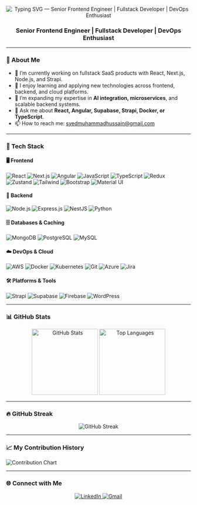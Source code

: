 <p align="center">
  <img
    src="https://readme-typing-svg.demolab.com?font=Fira+Code&weight=500&size=32&duration=2000&pause=800&color=61DAFB&center=true&width=600&background=00000000&lines=Senior+Frontend+Engineer;Fullstack+Developer;DevOps+Enthusiast"
    alt="Typing SVG — Senior Frontend Engineer | Fullstack Developer | DevOps Enthusiast"
  />
</p>

<h3 align="center">Senior Frontend Engineer | Fullstack Developer | DevOps Enthusiast</h3>

---

### 🚀 About Me

- 🔭 I’m currently working on fullstack SaaS products with React, Next.js, Node.js, and Strapi.
- 🧠 I enjoy learning and applying new technologies across frontend, backend, and cloud platforms.
- 🌱 I’m expanding my expertise in **AI integration, microservices**, and scalable backend systems.
- 💬 Ask me about **React, Angular, Supabase, Strapi, Docker, or TypeScript**.
- 📫 How to reach me: [syedmuhammadhussain@gmail.com](mailto:syedmuhammadhussain@gmail.com)

---

### 🧰 Tech Stack

#### 🖥️ Frontend
![React](https://img.shields.io/badge/-React-61DAFB?logo=react&logoColor=000)
![Next.js](https://img.shields.io/badge/-Next.js-000000?logo=nextdotjs)
![Angular](https://img.shields.io/badge/-Angular-DD0031?logo=angular&logoColor=fff)
![JavaScript](https://img.shields.io/badge/-JavaScript-F7DF1E?logo=javascript&logoColor=000)
![TypeScript](https://img.shields.io/badge/-TypeScript-3178C6?logo=typescript&logoColor=fff)
![Redux](https://img.shields.io/badge/-Redux-764ABC?logo=redux&logoColor=fff)
![Zustand](https://img.shields.io/badge/-Zustand-000000?logo=zustand&logoColor=white)
![Tailwind](https://img.shields.io/badge/-Tailwind%20CSS-38B2AC?logo=tailwindcss&logoColor=white)
![Bootstrap](https://img.shields.io/badge/-Bootstrap-7952B3?logo=bootstrap&logoColor=fff)
![Material UI](https://img.shields.io/badge/-MUI-007FFF?logo=mui&logoColor=white)

#### 🧪 Backend
![Node.js](https://img.shields.io/badge/-Node.js-339933?logo=node.js&logoColor=white)
![Express.js](https://img.shields.io/badge/-Express.js-000000?logo=express&logoColor=white)
![NestJS](https://img.shields.io/badge/-NestJS-E0234E?logo=nestjs&logoColor=white)
![Python](https://img.shields.io/badge/-Python-3776AB?logo=python&logoColor=white)

#### 🗄️ Databases & Caching
![MongoDB](https://img.shields.io/badge/-MongoDB-47A248?logo=mongodb&logoColor=white)
![PostgreSQL](https://img.shields.io/badge/-PostgreSQL-336791?logo=postgresql&logoColor=white)
![MySQL](https://img.shields.io/badge/-MySQL-4479A1?logo=mysql&logoColor=white)

#### ☁️ DevOps & Cloud
![AWS](https://img.shields.io/badge/-AWS-232F3E?logo=amazon-aws&logoColor=white)
![Docker](https://img.shields.io/badge/-Docker-2496ED?logo=docker&logoColor=white)
![Kubernetes](https://img.shields.io/badge/-Kubernetes-326CE5?logo=kubernetes&logoColor=white)
![Git](https://img.shields.io/badge/-Git-F05032?logo=git&logoColor=white)
![Azure](https://img.shields.io/badge/-Azure-0078D4?logo=microsoftazure&logoColor=white)
![Jira](https://img.shields.io/badge/-Jira-0052CC?logo=jira&logoColor=white)

#### 🛠️ Platforms & Tools
![Strapi](https://img.shields.io/badge/-Strapi-4945FF?logo=strapi&logoColor=white)
![Supabase](https://img.shields.io/badge/-Supabase-3ECF8E?logo=supabase&logoColor=white)
![Firebase](https://img.shields.io/badge/-Firebase-FFCA28?logo=firebase&logoColor=white)
![WordPress](https://img.shields.io/badge/-WordPress-21759B?logo=wordpress&logoColor=white)

---

### 📊 GitHub Stats

<div align="center">
  <img src="https://github-readme-stats.vercel.app/api?username=syedmuhammadhussain&show_icons=true&theme=radical&hide_title=false" alt="GitHub Stats" height="180px"/>
  <img src="https://github-readme-stats.vercel.app/api/top-langs/?username=syedmuhammadhussain&layout=compact&theme=radical" alt="Top Languages" height="180px"/>
</div>

---

### 🔥 GitHub Streak

<p align="center">
  <img src="https://syedmuhammadhussain-streak-stats.vercel.app/?user=syedmuhammadhussain&theme=radical&hide_border=false" alt="GitHub Streak"/>
</p>

---

### 📈 My Contribution History

![Contribution Chart](https://ghchart.rshah.org/syedmuhammadhussain)

---

### 🌐 Connect with Me

<p align="center">
  <a href="https://linkedin.com/in/syedmuhammadhussain" target="_blank">
    <img src="https://img.shields.io/badge/-LinkedIn-0A66C2?logo=linkedin&logoColor=white" alt="LinkedIn"/>
  </a>
  <a href="mailto:syedmuhammadhussain@gmail.com">
    <img src="https://img.shields.io/badge/-Gmail-D14836?logo=gmail&logoColor=white" alt="Gmail"/>
  </a>
</p>
